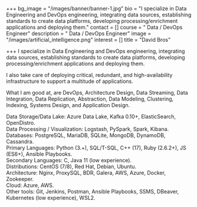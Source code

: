 +++
bg_image = "/images/banner/banner-1.jpg"
bio = "I specialize in Data Engineering and DevOps engineering, integrating data sources, establishing standards to create data platforms, developing processing/enrichment applications and deploying them."
contact = []
course = " Data / DevOps Engineer"
description = " Data / DevOps Engineer"
image = "/images/artificial_intelligence.png"
interest = []
title = "David Bros"

+++
I specialize in Data Engineering and DevOps engineering, integrating data sources, establishing standards to create data platforms, developing processing/enrichment applications and deploying them.   
  
I also take care of deploying critical, redundant, and high-availability infrastructure to support a multitude of applications.  
  
What I am good at, are DevOps, Architecture Design, Data Streaming, Data Integration, Data Replication, Abstraction, Data Modeling, Clustering, Indexing, Systems Design, and Application Design.  
  
Data Storage/Data Lake: Azure Data Lake, Kafka 0.10+, ElasticSearch, OpenDistro.  
Data Processing / Visualization: Logstash, PySpark, Spark, Kibana.  
Databases: PostgreSQL, MariaDB, SQLite, MongoDB, DynamoDB, Cassandra.   
Primary Languages: Python (3.+), SQL/T-SQL, C++ (17), Ruby (2.6.2+), JS (ES6+), Ansible Playbooks.  
Secondary Languages: C, Java 11 (low experience).  
Distributions: CentOS (7/8), Red Hat, Debian, Ubuntu.   
Architecture: Nginx, ProxySQL, BDR, Galera, AWS, Azure, Docker, Zookeeper.  
Cloud: Azure, AWS.  
Other tools: Git, Jenkins, Postman, Ansible Playbooks, SSMS, DBeaver, Kubernetes (low experience), WSL2.